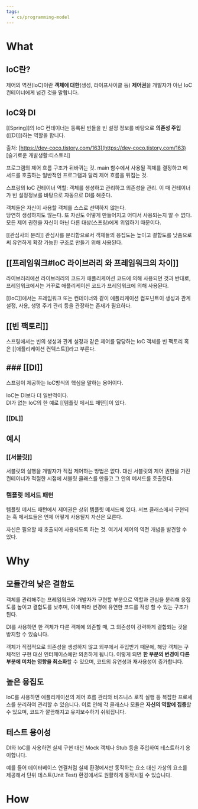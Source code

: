 ```yaml
---
tags:
  - cs/programming-model
---
```


# What


## IoC란?

제어의 역전(IoC)이란 **객체에 대한**(생성, 라이프사이클 등) **제어권**을 개발자가 아닌 IoC 컨테이너에게 넘긴 것을 말합니다.  



## IoC와 DI
[[Spring]]의 IoC 컨테이너는 등록된 빈들을 빈 설정 정보를 바탕으로 **의존성 주입**([[DI]])하는 역할을 합니다.

출처: [https://dev-coco.tistory.com/163](https://dev-coco.tistory.com/163) [슬기로운 개발생활:티스토리]


프로그램의 제어 흐름 구조가 뒤바뀌는 것.
main 함수에서 사용될 객체를 결정하고 메서드를 호출하는 일반적인 프로그램과 달리 제어 흐름을 뒤집는 것. 

스프링의 IoC 컨테이너 역할:  객체를 생성하고 관리하고 의존성을 관리. 이 때 컨테이너가 빈 설정정보를 바탕으로 자동으로 DI를 해준다.

객체들은 자신이 사용할 객체를 스스로 선택하지 않는다.  
당연히 생성하지도 않는다. 또 자신도 어떻게 만들어지고 어디서 사용되는지 알 수 없다. 모든 제어 권한을 자신이 아닌 다른 대상(스프링)에게 위임하기 때문이다.

[[관심사의 분리]]
관심사를 분리함으로서 객체들의 응집도는 높이고 결합도를 낮춤으로써 유연하게 확장 가능한 구조로 만들기 위해 사용된다. 

## [[프레임워크#IoC 라이브러리 와 프레임워크의 차이]]

라이브러리에선 라이브러리의 코드가 애플리케이션 코드에 의해 사용되던 것과 반대로, 프레임워크에서는 거꾸로 애플리케이션 코드가 프레임워크에 의해 사용된다.  

[[IoC]]에서는 프레임워크 또는 컨테이너와 같이 애플리케이션 컴포넌트이 생성과 관계 설정, 사용, 생명 주기 관리 등을 관장하는 존재가 필요하다.


## [[빈 팩토리]]

스프링에서는 빈의 생성과 관계 설정과 같은 제어를 담당하는 IoC 객체를 빈 팩토리 혹은 [[애플리케이션 컨텍스트]]라고 부른다.  


## ### [[DI]]

스프링이 제공하는 IoC방식의 핵심을 말하는 용어이다.  

IoC는 DI보다 더 일반적이다.  
DI가 없는 IoC의 한 예로 [[템플릿 메서드 패턴]]이 있다.

### [[DL]]

## 예시
### [[서블릿]]
서블릿의 실행을 개발자가 직접 제어하는 방법은 없다. 대신 서블릿의 제어 권한을 가진 컨테이너가 적절한 시점에 서블릿 클래스를 만들고 그 안의 메서드를 호출한다.
 
### 템플릿 메서드 패턴
템플릿 메서드 패턴에서 제어권은 상위 템플릿 메서드에 있다. 서브 클래스에서 구현되는 훅 메서드들은 언제 어떻게 사용될지 자신은 모른다. 

자신은 필요할 때 호출되어 사용되도록 하는 것.
여기서 제어의 역전 개념을 발견할 수 있다.



# Why

## 모듈간의 낮은 결합도

객체를 관리해주는 프레임워크와 개발자가 구현할 부분으로 역할과 관심을 분리해 응집도를 높이고 결합도를 낮추며, 이에 따라 변경에 유연한 코드를 작성 할 수 있는 구조가 된다.  

DI를 사용하면 한 객체가 다른 객체에 의존할 때, 그 의존성이 강력하게 결합되는 것을 방지할 수 있습니다. 

객체가 직접적으로 의존성을 생성하지 않고 외부에서 주입받기 때문에, 해당 객체는 구체적인 구현 대신 인터페이스에만 의존하게 됩니다. 이렇게 되면 **한 부분의 변경이 다른 부분에 미치는 영향을 최소화**할 수 있으며, 코드의 유연성과 재사용성이 증가합니다.

## 높은 응집도

IoC를 사용하면 애플리케이션의 제어 흐름 관리와 비즈니스 로직 실행 등 복잡한 프로세스를 분리하여 관리할 수 있습니다. 이로 인해 각 클래스나 모듈은 **자신의 역할에 집중**할 수 있으며, 코드가 깔끔해지고 유지보수하기 쉬워집니다.


## 테스트 용이성

DI와 IoC를 사용하면 실제 구현 대신 Mock 객체나 Stub 등을 주입하여 테스트하기 용이합니다. 

예를 들어 데이터베이스 연결처럼 실제 환경에서만 동작하는 요소 대신 가상의 요소를 제공해서 단위 테스트(Unit Test) 환경에서도 원활하게 동작시킬 수 있습니다.
# How
